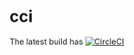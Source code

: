 # cci

The latest build has [![CircleCI](https://circleci.com/gh/rosswerks/cci.svg?style=svg)](https://circleci.com/gh/rosswerks/cci)
